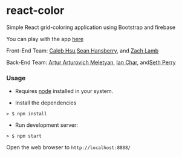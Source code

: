 # react-color
Simple React grid-coloring application using Bootstrap and firebase

You can play with the app [here](https://gridproject-fd25f.firebaseapp.com/#)

Front-End Team: [Caleb Hsu](https://github.com/calebhsu),[Sean Hansberry](https://github.com/seanhansberry), and [Zach Lamb](https://github.com/ZachLamb)

Back-End Team: [Artur Arturovich Meletyan](https://github.com/ameletyan), [Ian Char](https://github.com/IanChar), and[Seth Perry](https://github.com/sperry94)

### Usage

* Requires [node](https://nodejs.org/en/) installed in your system.

* Install the dependencies

```
> $ npm install
```

* Run development server:

```
> $ npm start
```

Open the web browser to `http://localhost:8888/`
